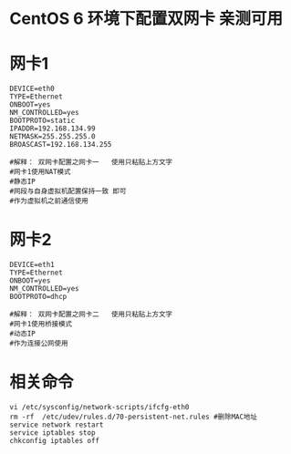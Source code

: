 # CentOS 6 环境下配置双网卡 亲测可用



# 网卡1

~~~properties
DEVICE=eth0
TYPE=Ethernet
ONBOOT=yes
NM_CONTROLLED=yes
BOOTPROTO=static
IPADDR=192.168.134.99
NETMASK=255.255.255.0
BROASCAST=192.168.134.255

#解释： 双网卡配置之网卡一   使用只粘贴上方文字
#网卡1使用NAT模式
#静态IP
#网段与自身虚拟机配置保持一致 即可
#作为虚拟机之前通信使用

~~~

# 网卡2

~~~properties
DEVICE=eth1
TYPE=Ethernet
ONBOOT=yes
NM_CONTROLLED=yes
BOOTPROTO=dhcp

#解释： 双网卡配置之网卡二   使用只粘贴上方文字
#网卡1使用桥接模式
#动态IP
#作为连接公网使用
~~~



# 相关命令

~~~sehll
vi /etc/sysconfig/network-scripts/ifcfg-eth0  
rm -rf  /etc/udev/rules.d/70-persistent-net.rules #删除MAC地址
service network restart 
service iptables stop
chkconfig iptables off
~~~













